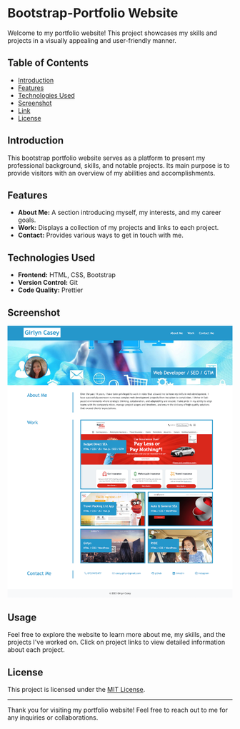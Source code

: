 # Bootstrap-Portfolio Website

Welcome to my portfolio website! This project showcases my skills and projects in a visually appealing and user-friendly manner.

## Table of Contents

- [Introduction](#introduction)
- [Features](#features)
- [Technologies Used](#technologies-used)
- [Screenshot](#screenshot)
- [Link](#link-to-project)
- [License](#license)

## Introduction

This bootstrap portfolio website serves as a platform to present my professional background, skills, and notable projects. Its main purpose is to provide visitors with an overview of my abilities and accomplishments.

## Features

- **About Me:** A section introducing myself, my interests, and my career goals.
- **Work:** Displays a collection of my projects and links to each project.
- **Contact:** Provides various ways to get in touch with me.

## Technologies Used

- **Frontend:** HTML, CSS, Bootstrap
- **Version Control:** Git
- **Code Quality:** Prettier

## Screenshot

![Home Page](./images/Bootstrap-Portfolio.png)

## Usage

Feel free to explore the website to learn more about me, my skills, and the projects I've worked on. Click on project links to view detailed information about each project.

## License

This project is licensed under the [MIT License](LICENSE).

---

Thank you for visiting my portfolio website! Feel free to reach out to me for any inquiries or collaborations.